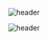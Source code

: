![header](https://capsule-render.vercel.app/api?type=waving)

![header](https://capsule-render.vercel.app/api?text=Hello%World!)
